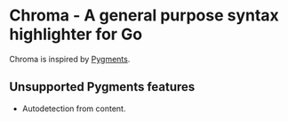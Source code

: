 # Chroma - A general purpose syntax highlighter for Go

Chroma is inspired by [Pygments](http://pygments.org/).

## Unsupported Pygments features

- Autodetection from content.
